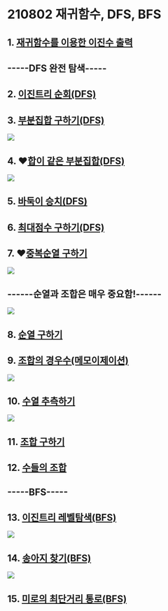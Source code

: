 # 210802 재귀함수, DFS, BFS

## 1. [재귀함수를 이용한 이진수 출력](./01.js)

## -----DFS 완전 탐색-----

## 2. [이진트리 순회(DFS)](./02.js)

## 3. [부분집합 구하기(DFS)](./03.js)

![](3번부분집합.jpg)

## 4. ❤️[합이 같은 부분집합(DFS)](./04.js)

![](부분집합.png)

## 5. [바둑이 승치(DFS)](./05.js)

## 6. [최대점수 구하기(DFS)](./06.js)

## 7. ❤️[중복순열 구하기](./07.js)

![](중복순열.png)

## ------순열과 조합은 매우 중요함!------

![](순열조합정리.jpeg)

## 8. [순열 구하기](./08.js)

## 9. [조합의 경우수(메모이제이션)](./09.js)

![](조합의경우수.png)

## 10. [수열 추측하기](./10.js)

![](수열추측하기.png)

## 11. [조합 구하기](./11.js)

## 12. [수들의 조합](./12.js)

## -----BFS-----

## 13. [이진트리 레벨탐색(BFS)](./13.js)

![](BFS.png)

## 14. [송아지 찾기(BFS)](./14.js)

![](송아지.png)

## 15. [미로의 최단거리 통로(BFS)](./15.js)
